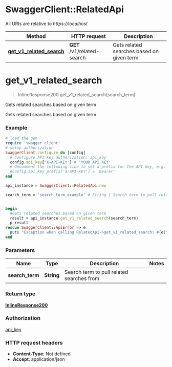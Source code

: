 # SwaggerClient::RelatedApi

All URIs are relative to *https://localhost*

Method | HTTP request | Description
------------- | ------------- | -------------
[**get_v1_related_search**](RelatedApi.md#get_v1_related_search) | **GET** /v1/related-search | Gets related searches based on given term


# **get_v1_related_search**
> InlineResponse200 get_v1_related_search(search_term)

Gets related searches based on given term

Gets related searches based on given term

### Example
```ruby
# load the gem
require 'swagger_client'
# setup authorization
SwaggerClient.configure do |config|
  # Configure API key authorization: api_key
  config.api_key['X-API-KEY'] = 'YOUR API KEY'
  # Uncomment the following line to set a prefix for the API key, e.g. 'Bearer' (defaults to nil)
  #config.api_key_prefix['X-API-KEY'] = 'Bearer'
end

api_instance = SwaggerClient::RelatedApi.new

search_term = 'search_term_example' # String | Search term to pull related searches from


begin
  #Gets related searches based on given term
  result = api_instance.get_v1_related_search(search_term)
  p result
rescue SwaggerClient::ApiError => e
  puts "Exception when calling RelatedApi->get_v1_related_search: #{e}"
end
```

### Parameters

Name | Type | Description  | Notes
------------- | ------------- | ------------- | -------------
 **search_term** | **String**| Search term to pull related searches from | 

### Return type

[**InlineResponse200**](InlineResponse200.md)

### Authorization

[api_key](../README.md#api_key)

### HTTP request headers

 - **Content-Type**: Not defined
 - **Accept**: application/json



